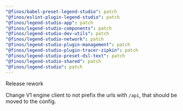 ```yaml
---
"@finos/babel-preset-legend-studio": patch
"@finos/eslint-plugin-legend-studio": patch
"@finos/legend-studio-app": patch
"@finos/legend-studio-components": patch
"@finos/legend-studio-dev-utils": patch
"@finos/legend-studio-network": patch
"@finos/legend-studio-plugin-management": patch
"@finos/legend-studio-plugin-tracer-zipkin": patch
"@finos/legend-studio-preset-dsl-text": patch
"@finos/legend-studio-shared": patch
"@finos/legend-studio": patch
---
```


Release rework

Change V1 engine client to not prefix the urls with `/api`, that should be moved to the config.
